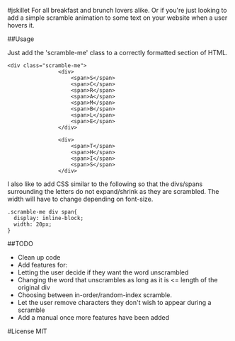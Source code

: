 #jskillet
For all breakfast and brunch lovers alike. 
Or if you're just looking to add a simple scramble animation to some text on your website when a user hovers it.

##Usage

Just add the 'scramble-me' class to a correctly formatted section of HTML.

```
<div class="scramble-me">
				<div>
					<span>S</span>
					<span>C</span>
					<span>R</span>
					<span>A</span>
					<span>M</span>
					<span>B</span>
					<span>L</span>
					<span>E</span>
				</div>

				<div>
					<span>T</span>
					<span>H</span>
					<span>I</span>
					<span>S</span>
				</div>
```

I also like to add CSS similar to the following so that the divs/spans surrounding the letters 
do not expand/shrink as they are scrambled. The width will have to change depending on font-size. 

```
.scramble-me div span{
  display: inline-block;
  width: 20px;
}
```

##TODO

* Clean up code
* Add features for: 
 * Letting the user decide if they want the word unscrambled
 * Changing the word that unscrambles as long as it is <= length of the original div
 * Choosing between in-order/random-index scramble.
 * Let the user remove characters they don't wish to appear during a scramble
* Add a manual once more features have been added

#License
MIT

